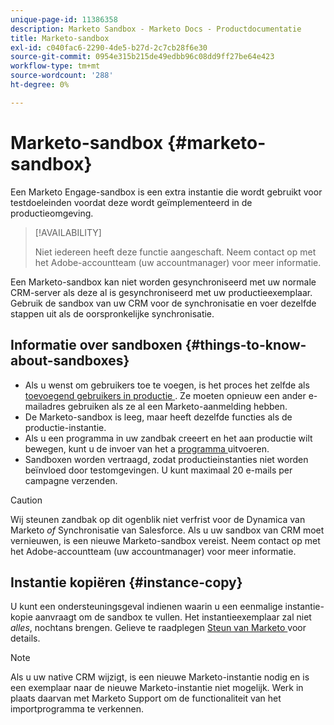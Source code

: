 ```yaml
---
unique-page-id: 11386358
description: Marketo Sandbox - Marketo Docs - Productdocumentatie
title: Marketo-sandbox
exl-id: c040fac6-2290-4de5-b27d-2c7cb28f6e30
source-git-commit: 0954e315b215de49edbb96c08dd9ff27be64e423
workflow-type: tm+mt
source-wordcount: '288'
ht-degree: 0%

---
```


# Marketo-sandbox {#marketo-sandbox}

Een Marketo Engage-sandbox is een extra instantie die wordt gebruikt voor testdoeleinden voordat deze wordt geïmplementeerd in de productieomgeving.

>[!AVAILABILITY]
>
>Niet iedereen heeft deze functie aangeschaft. Neem contact op met het Adobe-accountteam (uw accountmanager) voor meer informatie.

Een Marketo-sandbox kan niet worden gesynchroniseerd met uw normale CRM-server als deze al is gesynchroniseerd met uw productieexemplaar. Gebruik de sandbox van uw CRM voor de synchronisatie en voer dezelfde stappen uit als de oorspronkelijke synchronisatie.

## Informatie over sandboxen {#things-to-know-about-sandboxes}

* Als u wenst om gebruikers toe te voegen, is het proces het zelfde als [ toevoegend gebruikers in productie ](/help/marketo/product-docs/administration/users-and-roles/managing-marketo-users.md#create-users). Ze moeten opnieuw een ander e-mailadres gebruiken als ze al een Marketo-aanmelding hebben.
* De Marketo-sandbox is leeg, maar heeft dezelfde functies als de productie-instantie.
* Als u een programma in uw zandbak creeert en het aan productie wilt bewegen, kunt u de invoer van het a [ programma ](/help/marketo/product-docs/core-marketo-concepts/programs/working-with-programs/import-a-program.md) uitvoeren.
* Sandboxen worden vertraagd, zodat productieinstanties niet worden beïnvloed door testomgevingen. U kunt maximaal 20 e-mails per campagne verzenden.

>[!CAUTION]
>
>Wij steunen zandbak op dit ogenblik niet verfrist voor de Dynamica van Marketo _of_ Synchronisatie van Salesforce. Als u uw sandbox van CRM moet vernieuwen, is een nieuwe Marketo-sandbox vereist. Neem contact op met het Adobe-accountteam (uw accountmanager) voor meer informatie.

## Instantie kopiëren {#instance-copy}

U kunt een ondersteuningsgeval indienen waarin u een eenmalige instantie-kopie aanvraagt om de sandbox te vullen. Het instantieexemplaar zal niet _alles_, nochtans brengen. Gelieve te raadplegen [ Steun van Marketo ](https://nation.marketo.com/t5/Support/ct-p/Support) voor details.

>[!NOTE]
>
>Als u uw native CRM wijzigt, is een nieuwe Marketo-instantie nodig en is een exemplaar naar de nieuwe Marketo-instantie niet mogelijk. Werk in plaats daarvan met Marketo Support om de functionaliteit van het importprogramma te verkennen.
